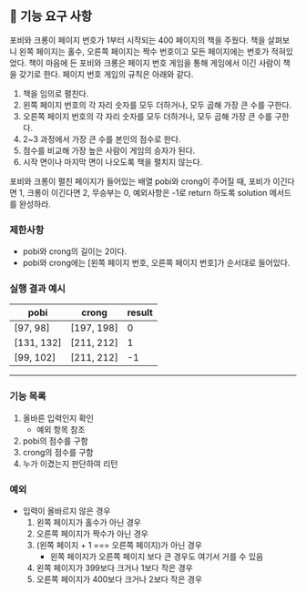 ## 🚀 기능 요구 사항

포비와 크롱이 페이지 번호가 1부터 시작되는 400 페이지의 책을 주웠다. 책을 살펴보니 왼쪽 페이지는 홀수, 오른쪽 페이지는 짝수 번호이고 모든 페이지에는 번호가 적혀있었다. 책이 마음에 든 포비와 크롱은 페이지 번호 게임을 통해 게임에서 이긴 사람이 책을 갖기로 한다. 페이지 번호 게임의 규칙은 아래와 같다.

1. 책을 임의로 펼친다.
2. 왼쪽 페이지 번호의 각 자리 숫자를 모두 더하거나, 모두 곱해 가장 큰 수를 구한다.
3. 오른쪽 페이지 번호의 각 자리 숫자를 모두 더하거나, 모두 곱해 가장 큰 수를 구한다.
4. 2~3 과정에서 가장 큰 수를 본인의 점수로 한다.
5. 점수를 비교해 가장 높은 사람이 게임의 승자가 된다.
6. 시작 면이나 마지막 면이 나오도록 책을 펼치지 않는다.

포비와 크롱이 펼친 페이지가 들어있는 배열 pobi와 crong이 주어질 때, 포비가 이긴다면 1, 크롱이 이긴다면 2, 무승부는 0, 예외사항은 -1로 return 하도록 solution 메서드를 완성하라.

### 제한사항

- pobi와 crong의 길이는 2이다.
- pobi와 crong에는 [왼쪽 페이지 번호, 오른쪽 페이지 번호]가 순서대로 들어있다.

### 실행 결과 예시

| pobi       | crong      | result |
| ---------- | ---------- | ------ |
| [97, 98]   | [197, 198] | 0      |
| [131, 132] | [211, 212] | 1      |
| [99, 102]  | [211, 212] | -1     |

---
### 기능 목록
1. 올바른 입력인지 확인
    - 예외 항목 참조
2. pobi의 점수를 구함
3. crong의 점수를 구함
4. 누가 이겼는지 판단하여 리턴

### 예외
- 입력이 올바르지 않은 경우
    1. 왼쪽 페이지가 홀수가 아닌 경우
    2. 오른쪽 페이지가 짝수가 아닌 경우
    3. (왼쪽 페이지 + 1 === 오른쪽 페이지)가 아닌 경우
        - 왼쪽 페이지가 오른쪽 페이지 보다 큰 경우도 여기서 거를 수 있음
    4. 왼쪽 페이지가 399보다 크거나 1보다 작은 경우
    5. 오른쪽 페이지가 400보다 크거나 2보다 작은 경우